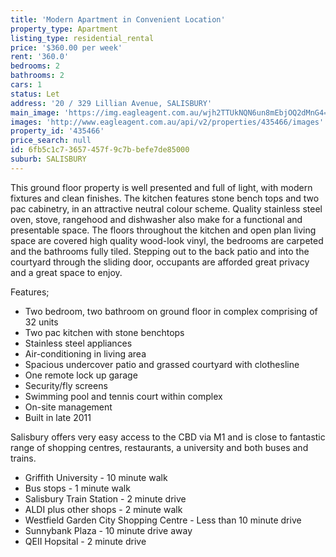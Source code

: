 ```yaml
---
title: 'Modern Apartment in Convenient Location'
property_type: Apartment
listing_type: residential_rental
price: '$360.00 per week'
rent: '360.0'
bedrooms: 2
bathrooms: 2
cars: 1
status: Let
address: '20 / 329 Lillian Avenue, SALISBURY'
main_image: 'https://img.eagleagent.com.au/wjh2TTUkNQN6un8mEbjOQ2dMnG4=/1280x854/smart/https://s3-us-west-2.amazonaws.com/eagleagent-orig/images/6824645/420478678-image-M.jpg'
images: 'http://www.eagleagent.com.au/api/v2/properties/435466/images'
property_id: '435466'
price_search: null
id: 6fb5c1c7-3657-457f-9c7b-befe7de85000
suburb: SALISBURY
---
```

This ground floor property is well presented and full of light, with modern fixtures and clean finishes. The kitchen features stone bench tops and two pac cabinetry, in an attractive neutral colour scheme. Quality stainless steel oven, stove, rangehood and dishwasher also make for a functional and presentable space. The floors throughout the kitchen and open plan living space are covered high quality wood-look vinyl, the bedrooms are carpeted and the bathrooms fully tiled. Stepping out to the back patio and into the courtyard through the sliding door, occupants are afforded great privacy and a great space to enjoy.

Features;
*  Two bedroom, two bathroom on ground floor in complex comprising of 32 units
*  Two pac kitchen with stone benchtops
*  Stainless steel appliances
*  Air-conditioning in living area
*  Spacious undercover patio and grassed courtyard with clothesline
*  One remote lock up garage
*  Security/fly screens
*  Swimming pool and tennis court within complex
*  On-site management
*  Built in late 2011

Salisbury offers very easy access to the CBD via M1 and is close to fantastic range of shopping centres, restaurants, a university and both buses and trains.

*  Griffith University - 10 minute walk
*  Bus stops - 1 minute walk
*  Salisbury Train Station - 2 minute drive
*  ALDI plus other shops - 2 minute walk
*  Westfield Garden City Shopping Centre - Less than 10 minute drive
*  Sunnybank Plaza - 10 minute drive away
*  QEII Hopsital - 2 minute drive